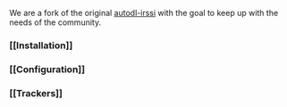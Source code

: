 We are a fork of the original [autodl-irssi](http://sourceforge.net/projects/autodl-irssi/) with the goal to keep up with the needs of the community.

### [[Installation]]
### [[Configuration]]
### [[Trackers]]